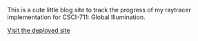 This is a cute little blog site to track the progress of my raytracer implementation for CSCI-711: Global Illumination.

<a href="https://throwingshade.surge.sh">Visit the deployed site</a>